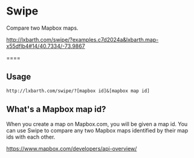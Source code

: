 Swipe
=====

Compare two Mapbox maps.

http://lxbarth.com/swipe/?examples.c7d2024a&lxbarth.map-x55dflb4#14/40.7334/-73.9867

====

## Usage

    http://lxbarth.com/swipe/?[mapbox id]&[mapbox map id]

## What's a Mapbox map id?

When you create a map on Mapbox.com, you will be given a map id. You can use
Swipe to compare any two Mapbox maps identified by their map ids with each
other.

https://www.mapbox.com/developers/api-overview/
